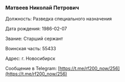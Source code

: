 ### Матвеев Николай Петрович

Должность: Разведка специального назначения

Дата рождения: 1986-02-07

Звание: Старший сержант

Воинская часть: 55433

Адрес: г. Новосибирск

Сообщение в Telegram: [https://t.me/rf200_now/256](https://t.me/rf200_now/256)
